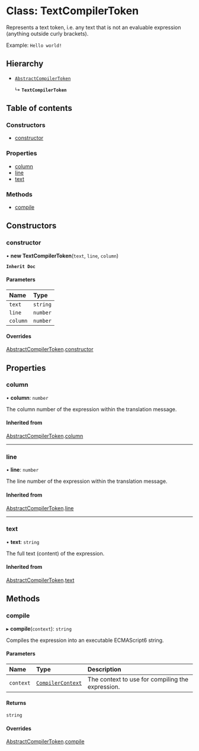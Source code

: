# Class: TextCompilerToken

Represents a text token, i.e. any text that is not an evaluable expression (anything outside curly brackets).

Example: `Hello world!`

## Hierarchy

- [`AbstractCompilerToken`](AbstractCompilerToken.md)

  ↳ **`TextCompilerToken`**

## Table of contents

### Constructors

- [constructor](TextCompilerToken.md#constructor)

### Properties

- [column](TextCompilerToken.md#column)
- [line](TextCompilerToken.md#line)
- [text](TextCompilerToken.md#text)

### Methods

- [compile](TextCompilerToken.md#compile)

## Constructors

### constructor

• **new TextCompilerToken**(`text`, `line`, `column`)

**`Inherit Doc`**

#### Parameters

| Name | Type |
| :------ | :------ |
| `text` | `string` |
| `line` | `number` |
| `column` | `number` |

#### Overrides

[AbstractCompilerToken](AbstractCompilerToken.md).[constructor](AbstractCompilerToken.md#constructor)

## Properties

### column

• **column**: `number`

The column number of the expression within the translation message.

#### Inherited from

[AbstractCompilerToken](AbstractCompilerToken.md).[column](AbstractCompilerToken.md#column)

___

### line

• **line**: `number`

The line number of the expression within the translation message.

#### Inherited from

[AbstractCompilerToken](AbstractCompilerToken.md).[line](AbstractCompilerToken.md#line)

___

### text

• **text**: `string`

The full text (content) of the expression.

#### Inherited from

[AbstractCompilerToken](AbstractCompilerToken.md).[text](AbstractCompilerToken.md#text)

## Methods

### compile

▸ **compile**(`context`): `string`

Compiles the expression into an executable ECMAScript6 string.

#### Parameters

| Name | Type | Description |
| :------ | :------ | :------ |
| `context` | [`CompilerContext`](CompilerContext.md) | The context to use for compiling the expression. |

#### Returns

`string`

#### Overrides

[AbstractCompilerToken](AbstractCompilerToken.md).[compile](AbstractCompilerToken.md#compile)
